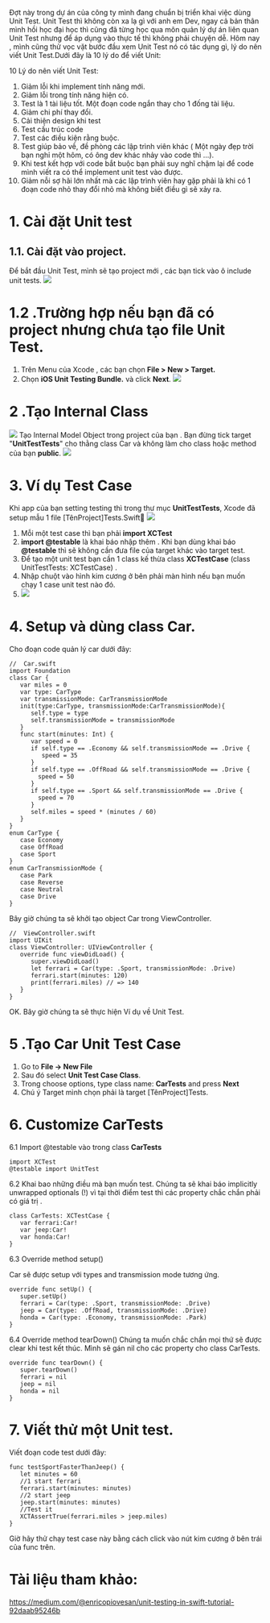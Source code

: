 Đợt này trong dự án của công ty mình đang chuẩn bị triển khai việc dùng Unit Test. Unit Test thì không còn xa lạ gì với anh em Dev, ngay cả bản thân mình hồi học đại học thì cũng đã từng học qua môn quản lý dự án liên quan Unit Test nhưng để áp dụng vào thực tế thì không phải chuyện dễ. Hôm nay , mình cũng thử vọc vặt bước đầu xem Unit Test nó có tác dụng gì, lý do nên viết Unit Test.Dưới đây là 10 lý do để viết Unit:

10 Lý do nên viết Unit Test:  
1. Giảm lỗi khi implement tính năng mới.
2. Giảm lỗi trong tính năng hiện có.
3. Test là 1 tài liệu tốt.  Một đoạn code ngắn thay cho 1 đống tài liệu.
4. Giảm chi phí thay đổi.
5. Cải thiện design khi test
6. Test cấu trúc code
7. Test các điều kiện rằng buộc.
8. Test giúp bảo về, đề phòng các lập trình viên khác ( Một ngày  đẹp trời bạn nghỉ một hôm, có ông dev khác nhảy vào code  thì ...).
9. Khi test kết hợp với code bắt buộc bạn phải suy nghĩ chậm lại để code mình viết ra có thể implement unit test vào được.
10. Giảm nỗi sợ hãi lớn nhất mà các lập trình viên hay gặp phải là khi có 1 đoạn code nhỏ thay đổi nhỏ mà không biết điều gì sẽ xảy ra.

# 1. Cài đặt Unit test
## 1.1. Cài đặt vào project.
Để bắt đầu Unit Test, mình sẽ tạo project mới , các bạn tick vào ô include unit tests.
![](https://images.viblo.asia/d5985405-cf3e-46e1-b659-59f347ad49c5.png)
# 1.2 .Trường hợp nếu bạn đã có project nhưng chưa tạo   file Unit Test.
1. Trên Menu của Xcode , các bạn chọn **File > New > Target.**
2.  Chọn  **iOS Unit Testing Bundle.** và click **Next**. 
![](https://images.viblo.asia/daed909d-8458-46e4-8297-fb20dfb3f386.png)

# 2 .Tạo Internal Class
![](https://images.viblo.asia/f35d110b-815e-46b1-97ac-e572d168e3cd.png)
Tạo Internal Model Object  trong project của bạn . Bạn đừng tick  target "**UnitTestTests**"  cho  thằng class Car và không làm cho class hoặc method của bạn **public**.
![](https://images.viblo.asia/9421ea59-1309-4914-a880-85e9c2cda7b5.png)
# 3. Ví dụ Test Case
Khi app của bạn setting testing thì trong thư mục **UnitTestTests**, Xcode đã setup mẫu 1 file [TênProject]Tests.Swift
![](https://images.viblo.asia/2a54b9ad-ec6b-4b8d-9e98-27d8fad36acc.png)

1. Mỗi một test case thì bạn phải **import XCTest**
2. **import @testable** là khai báo nhập thêm . Khi bạn dùng khai báo **@testable** thì sẽ không cần đưa file của target khác vào target test.
3. Để tạo một unit test bạn cần 1 class kế thừa class **XCTestCase** (class UnitTestTests: XCTestCase) .
4. Nhập chuột vào hình kim cương ở bên phải màn hình nếu bạn muốn chạy 1 case unit test nào đó.
5. ![](https://images.viblo.asia/f35d110b-815e-46b1-97ac-e572d168e3cd.png)

# 4. Setup và dùng class Car.
Cho đoạn code quản lý car dưới đây: 
```
//  Car.swift
import Foundation
class Car {
   var miles = 0
   var type: CarType
   var transmissionMode: CarTransmissionMode
   init(type:CarType, transmissionMode:CarTransmissionMode){
      self.type = type
      self.transmissionMode = transmissionMode
   }
   func start(minutes: Int) {
      var speed = 0
      if self.type == .Economy && self.transmissionMode == .Drive {
         speed = 35
      }
      if self.type == .OffRoad && self.transmissionMode == .Drive {
        speed = 50
      }
      if self.type == .Sport && self.transmissionMode == .Drive {
        speed = 70
      }
      self.miles = speed * (minutes / 60)
   }
}
enum CarType {
   case Economy
   case OffRoad
   case Sport
}
enum CarTransmissionMode {
   case Park
   case Reverse
   case Neutral
   case Drive
}
```

Bây giờ chúng ta sẽ khởi tạo object Car trong ViewController.
```
//  ViewController.swift
import UIKit
class ViewController: UIViewController {
   override func viewDidLoad() {
      super.viewDidLoad()
      let ferrari = Car(type: .Sport, transmissionMode: .Drive)
      ferrari.start(minutes: 120)
      print(ferrari.miles) // => 140
   }
}
```
OK. Bây giờ chúng ta sẽ thực hiện Ví dụ về Unit Test.

# 5 .Tạo  Car Unit Test Case

1. Go to **File ->  New File**
2. Sau đó  select **Unit Test Case Class**.
3. Trong choose options, type class name: **CarTests** and press **Next**
4. Chú ý Target mình chọn phải là target [TênProject]Tests.

# 6. Customize CarTests
6.1 Import  @testable vào trong class **CarTests**
```
import XCTest
@testable import UnitTest
```
6.2 Khai bao những điều mà bạn muốn test.
Chúng ta sẽ khai báo implicitly unwrapped optionals (!)  vì tại thời điểm test thì các property chắc chắn phải có giá trị .
```
class CarTests: XCTestCase {
   var ferrari:Car!
   var jeep:Car!
   var honda:Car!
}
```

6.3 Override method setup()

Car sẽ được setup với types and transmission mode tương ứng.
```
override func setUp() {
   super.setUp()
   ferrari = Car(type: .Sport, transmissionMode: .Drive)
   jeep = Car(type: .OffRoad, transmissionMode: .Drive)
   honda = Car(type: .Economy, transmissionMode: .Park)
}
```

6.4 Override  method tearDown()
Chúng ta muốn chắc chắn mọi thứ sẽ được clear khi test kết thúc. Mình sẽ gán nil cho các property cho class CarTests.
```
override func tearDown() {
   super.tearDown()
   ferrari = nil
   jeep = nil
   honda = nil
}

```

# 7. Viết thử một Unit test.
Viết đoạn code test dưới đây: 
```
func testSportFasterThanJeep() {
   let minutes = 60
   //1 start ferrari
   ferrari.start(minutes: minutes)
   //2 start jeep
   jeep.start(minutes: minutes)
   //Test it
   XCTAssertTrue(ferrari.miles > jeep.miles)
}
```

Giờ hãy thử chạy  test case này bằng cách click vào nút kim cương ở bên trái của func trên.


# Tài liệu tham khảo: 
https://medium.com/@enricopiovesan/unit-testing-in-swift-tutorial-92daab95246b